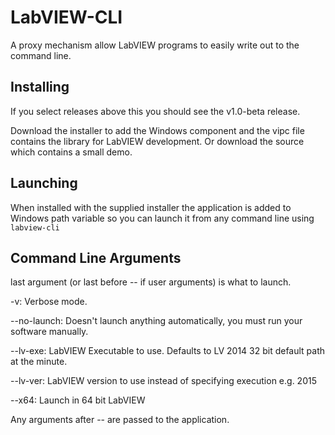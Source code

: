 # LabVIEW-CLI
A proxy mechanism allow LabVIEW programs to easily write out to the command line.

## Installing

If you select releases above this you should see the v1.0-beta release.

Download the installer to add the Windows component and the vipc file contains the library for LabVIEW development. Or download the source which contains a small demo.

## Launching

When installed with the supplied installer the application is added to Windows path variable so you can launch it from any command line using `labview-cli`

## Command Line Arguments

last argument (or last before -- if user arguments) is what to launch.

-v: Verbose mode.

--no-launch: Doesn't launch anything automatically, you must run your software manually.

--lv-exe: LabVIEW Executable to use. Defaults to LV 2014 32 bit default path at the minute.

--lv-ver: LabVIEW version to use instead of specifying execution e.g. 2015

--x64: Launch in 64 bit LabVIEW

Any arguments after -- are passed to the application.
